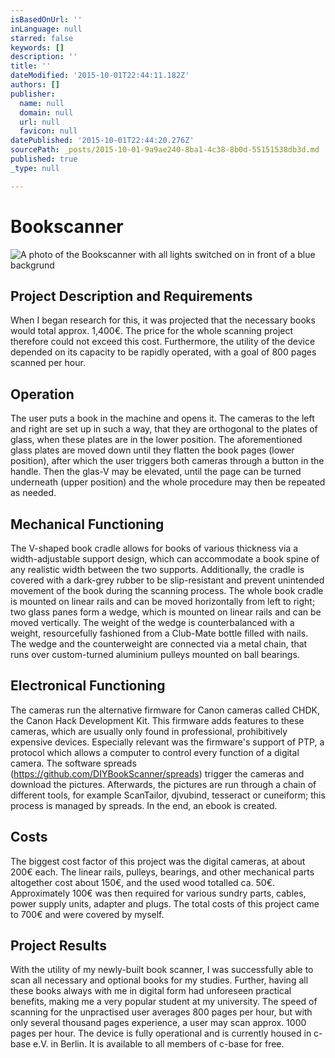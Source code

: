 ```yaml
---
isBasedOnUrl: ''
inLanguage: null
starred: false
keywords: []
description: ''
title: ''
dateModified: '2015-10-01T22:44:11.182Z'
authors: []
publisher:
  name: null
  domain: null
  url: null
  favicon: null
datePublished: '2015-10-01T22:44:20.276Z'
sourcePath: _posts/2015-10-01-9a9ae240-8ba1-4c38-8b0d-55151538db3d.md
published: true
_type: null

---
```

# Bookscanner
![A photo of the Bookscanner with all lights switched on in front of a blue backgrund](https://the-grid-user-content.s3-us-west-2.amazonaws.com/c1c138f7-39c0-48d6-8fc4-490fa5721e21.JPG)

## Project Description and Requirements 

When I began research for this, it was projected that the necessary books would total approx. 1,400€. The price for the whole scanning project therefore could not exceed this cost. Furthermore, the utility of the device depended on its capacity to be rapidly operated, with a goal of 800 pages scanned per hour.

## Operation 

The user puts a book in the machine and opens it. The cameras to the left and right are set up in such a way, that they are orthogonal to the plates of glass, when these plates are in the lower position.
The aforementioned glass plates are moved down until they flatten the book pages (lower position), after which the user triggers both cameras through a button in the handle. Then the glas-V may be elevated, until the page can be turned underneath (upper position) and the whole procedure may then be repeated as needed. 

## Mechanical Functioning 

The V-shaped book cradle allows for books of various thickness via a width-adjustable support design, which can accommodate a book spine of any realistic width between the two supports. Additionally, the cradle is covered with a dark-grey rubber to be slip-resistant and prevent unintended movement of the book during the scanning process. The whole book cradle is mounted on linear rails and can be moved horizontally from left to right; two glass panes form a wedge, which is mounted on linear rails and can be moved vertically. The weight of the wedge is counterbalanced with a weight, resourcefully fashioned from a Club-Mate bottle filled with nails. The wedge and the counterweight are connected via a metal chain, that runs over custom-turned aluminium pulleys mounted on ball bearings. 

## Electronical Functioning

The cameras run the alternative firmware for Canon cameras called CHDK, the Canon Hack Development Kit. This firmware adds features to these cameras, which are usually only found in professional, prohibitively expensive devices. Especially relevant was the firmware's support of PTP, a protocol which allows a computer to control every function of a digital camera. The software spreads (https://github.com/DIYBookScanner/spreads) trigger the cameras and download the pictures. Afterwards, the pictures are run through a chain of different tools, for example ScanTailor, djvubind, tesseract or cuneiform; this process is managed by spreads. In the end, an ebook is created. 

## Costs 

The biggest cost factor of this project was the digital cameras, at about 200€ each. The linear rails, pulleys, bearings, and other mechanical parts altogether cost about 150€, and the used wood totalled ca. 50€. Approximately 100€ was then required for various sundry parts, cables, power supply units, adapter and plugs. The total costs of this project came to 700€ and were covered by myself. 

## Project Results

With the utility of my newly-built book scanner, I was successfully able to scan all necessary and optional books for my studies. Further, having all these books always with me in digital form had unforeseen practical benefits, making me a very popular student at my university. The speed of scanning for the unpractised user averages 800 pages per hour, but with only several thousand pages experience, a user may scan approx. 1000 pages per hour.
The device is fully operational and is currently housed in c-base e.V. in Berlin. It is available to all members of c-base for free.